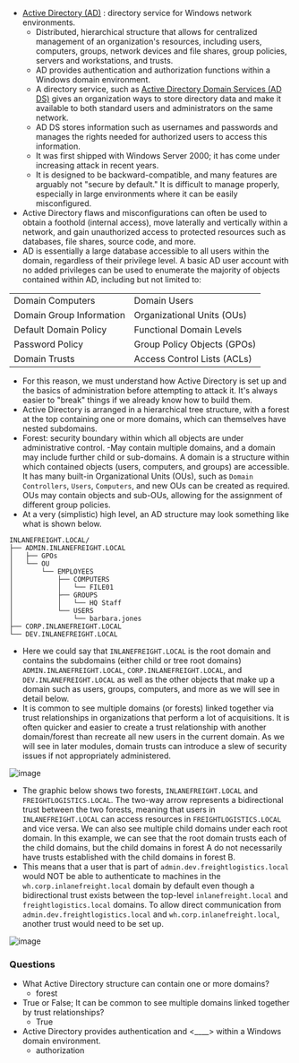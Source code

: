 - [Active Directory (AD)](https://docs.microsoft.com/en-us/windows-server/identity/ad-ds/get-started/virtual-dc/active-directory-domain-services-overview) : directory service for Windows network environments. 
	- Distributed, hierarchical structure that allows for centralized management of an organization's resources, including users, computers, groups, network devices and file shares, group policies, servers and workstations, and trusts. 
	- AD provides authentication and authorization functions within a Windows domain environment. 
	- A directory service, such as [Active Directory Domain Services (AD DS)](https://docs.microsoft.com/en-us/windows-server/identity/ad-ds/get-started/virtual-dc/active-directory-domain-services-overview) gives an organization ways to store directory data and make it available to both standard users and administrators on the same network.
	- AD DS stores information such as usernames and passwords and manages the rights needed for authorized users to access this information.
	- It was first shipped with Windows Server 2000; it has come under increasing attack in recent years. 
	- It is designed to be backward-compatible, and many features are arguably not "secure by default." It is difficult to manage properly, especially in large environments where it can be easily misconfigured.
- Active Directory flaws and misconfigurations can often be used to obtain a foothold (internal access), move laterally and vertically within a network, and gain unauthorized access to protected resources such as databases, file shares, source code, and more. 
- AD is essentially a large database accessible to all users within the domain, regardless of their privilege level. A basic AD user account with no added privileges can be used to enumerate the majority of objects contained within AD, including but not limited to:

|                          |                             |
| ------------------------ | --------------------------- |
| Domain Computers         | Domain Users                |
| Domain Group Information | Organizational Units (OUs)  |
| Default Domain Policy    | Functional Domain Levels    |
| Password Policy          | Group Policy Objects (GPOs) |
| Domain Trusts            | Access Control Lists (ACLs) |

- For this reason, we must understand how Active Directory is set up and the basics of administration before attempting to attack it. It's always easier to "break" things if we already know how to build them.
- Active Directory is arranged in a hierarchical tree structure, with a forest at the top containing one or more domains, which can themselves have nested subdomains.
- Forest: security boundary within which all objects are under administrative control.
		-May contain multiple domains, and a domain may include further child or sub-domains. A domain is a structure within which contained objects (users, computers, and groups) are accessible. 
		It has many built-in Organizational Units (OUs), such as `Domain Controllers`, `Users`, `Computers`, and new OUs can be created as required. 
		OUs may contain objects and sub-OUs, allowing for the assignment of different group policies.
- At a very (simplistic) high level, an AD structure may look something like what is shown below.

```shell-session
INLANEFREIGHT.LOCAL/
├── ADMIN.INLANEFREIGHT.LOCAL
│   ├── GPOs
│   └── OU
│       └── EMPLOYEES
│           ├── COMPUTERS
│           │   └── FILE01
│           ├── GROUPS
│           │   └── HQ Staff
│           └── USERS
│               └── barbara.jones
├── CORP.INLANEFREIGHT.LOCAL
└── DEV.INLANEFREIGHT.LOCAL
```

- Here we could say that `INLANEFREIGHT.LOCAL` is the root domain and contains the subdomains (either child or tree root domains) `ADMIN.INLANEFREIGHT.LOCAL`, `CORP.INLANEFREIGHT.LOCAL`, and `DEV.INLANEFREIGHT.LOCAL` as well as the other objects that make up a domain such as users, groups, computers, and more as we will see in detail below. 
- It is common to see multiple domains (or forests) linked together via trust relationships in organizations that perform a lot of acquisitions. It is often quicker and easier to create a trust relationship with another domain/forest than recreate all new users in the current domain. As we will see in later modules, domain trusts can introduce a slew of security issues if not appropriately administered.

![image](https://academy.hackthebox.com/storage/modules/74/ad_forests.png)

- The graphic below shows two forests, `INLANEFREIGHT.LOCAL` and `FREIGHTLOGISTICS.LOCAL`. The two-way arrow represents a bidirectional trust between the two forests, meaning that users in `INLANEFREIGHT.LOCAL` can access resources in `FREIGHTLOGISTICS.LOCAL` and vice versa. We can also see multiple child domains under each root domain. In this example, we can see that the root domain trusts each of the child domains, but the child domains in forest A do not necessarily have trusts established with the child domains in forest B. 
- This means that a user that is part of `admin.dev.freightlogistics.local` would NOT be able to authenticate to machines in the `wh.corp.inlanefreight.local` domain by default even though a bidirectional trust exists between the top-level `inlanefreight.local` and `freightlogistics.local` domains. To allow direct communication from `admin.dev.freightlogistics.local` and `wh.corp.inlanefreight.local`, another trust would need to be set up.

![image](https://academy.hackthebox.com/storage/modules/74/ilflog2.png)



### Questions
- What Active Directory structure can contain one or more domains?
	- forest
- True or False; It can be common to see multiple domains linked together by trust relationships?
	- True
- Active Directory provides authentication and <____> within a Windows domain environment.
	- authorization